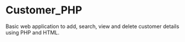 # Customer_PHP
Basic web application to add, search, view and delete customer details using PHP and HTML.
